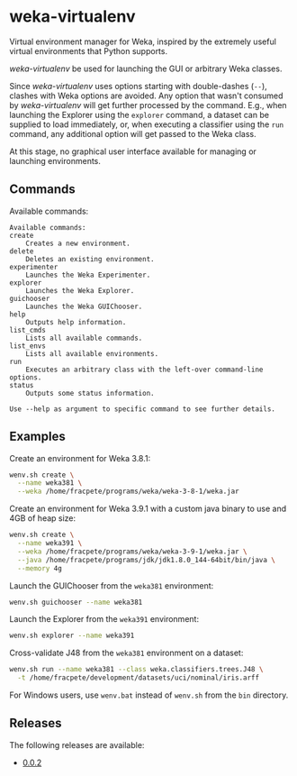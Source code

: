 # weka-virtualenv

Virtual environment manager for Weka, inspired by the extremely useful virtual 
environments that Python supports.

*weka-virtualenv* be used for launching the GUI or arbitrary Weka classes. 

Since *weka-virtualenv* uses options starting with double-dashes (`--`), clashes with 
Weka options are avoided. Any option that wasn't consumed by *weka-virtualenv* 
will get further processed by the command. E.g., when launching the Explorer
using the `explorer` command, a dataset can be supplied to load immediately, 
or, when executing a classifier using the `run` command, any additional option 
will get passed to the Weka class.

At this stage, no graphical user interface available for managing or launching 
environments.


## Commands

Available commands:

```
Available commands:
create
	Creates a new environment.
delete
	Deletes an existing environment.
experimenter
	Launches the Weka Experimenter.
explorer
	Launches the Weka Explorer.
guichooser
	Launches the Weka GUIChooser.
help
	Outputs help information.
list_cmds
	Lists all available commands.
list_envs
	Lists all available environments.
run
	Executes an arbitrary class with the left-over command-line options.
status
	Outputs some status information.

Use --help as argument to specific command to see further details.
```

## Examples

Create an environment for Weka 3.8.1:
```bash
wenv.sh create \
  --name weka381 \
  --weka /home/fracpete/programs/weka/weka-3-8-1/weka.jar
```

Create an environment for Weka 3.9.1 with a custom java binary to use
and 4GB of heap size:
```bash
wenv.sh create \
  --name weka391 \
  --weka /home/fracpete/programs/weka/weka-3-9-1/weka.jar \
  --java /home/fracpete/programs/jdk/jdk1.8.0_144-64bit/bin/java \
  --memory 4g
```

Launch the GUIChooser from the `weka381` environment:
```bash
wenv.sh guichooser --name weka381
```

Launch the Explorer from the `weka391` environment:
```bash
wenv.sh explorer --name weka391
```

Cross-validate J48 from the `weka381` environment on a dataset:
```bash
wenv.sh run --name weka381 --class weka.classifiers.trees.J48 \
  -t /home/fracpete/development/datasets/uci/nominal/iris.arff
```

For Windows users, use `wenv.bat` instead of `wenv.sh`
from the `bin` directory.


## Releases

The following releases are available:

* [0.0.2](https://github.com/fracpete/weka-virtualenv/releases/download/weka-virtualenv-0.0.2/weka-virtualenv-0.0.2-bin.zip)
